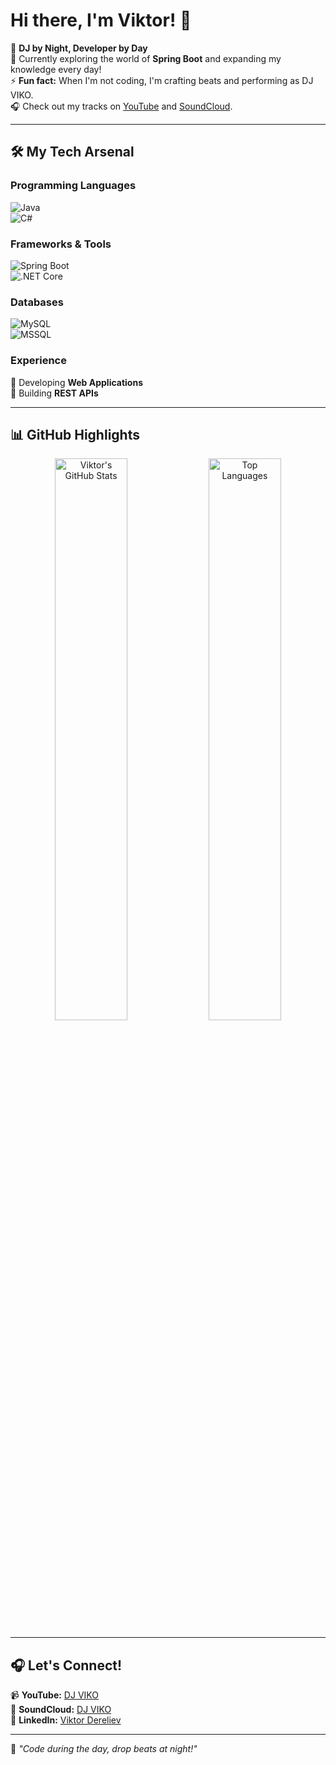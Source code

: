 # Hi there, I'm Viktor! 👋

🎵 **DJ by Night, Developer by Day**  
🌱 Currently exploring the world of **Spring Boot** and expanding my knowledge every day!  
⚡ **Fun fact:** When I'm not coding, I'm crafting beats and performing as DJ VIKO.  
🎧 Check out my tracks on [YouTube](https://www.youtube.com/results?search_query=DJ+VIKO) and [SoundCloud](https://soundcloud.com/).  

---

## 🛠️ My Tech Arsenal

### **Programming Languages**  
![Java](https://img.shields.io/badge/Java-%23ED8B00.svg?style=for-the-badge&logo=java&logoColor=white)  
![C#](https://img.shields.io/badge/C%23-%23239120.svg?style=for-the-badge&logo=c-sharp&logoColor=white)

### **Frameworks & Tools**  
![Spring Boot](https://img.shields.io/badge/Spring%20Boot-%236DB33F.svg?style=for-the-badge&logo=springboot&logoColor=white)  
![.NET Core](https://img.shields.io/badge/.NET%20Core-%235C2D91.svg?style=for-the-badge&logo=dot-net&logoColor=white)

### **Databases**  
![MySQL](https://img.shields.io/badge/MySQL-%2300f.svg?style=for-the-badge&logo=mysql&logoColor=white)  
![MSSQL](https://img.shields.io/badge/Microsoft%20SQL%20Server-%23CC2927.svg?style=for-the-badge&logo=microsoft%20sql%20server&logoColor=white)

### **Experience**  
🔹 Developing **Web Applications**    
🔹 Building **REST APIs**  

---

## 📊 GitHub Highlights

<p align="center">
  <img src="https://github-readme-stats.vercel.app/api?username=ViktorO2&show_icons=true&theme=radical" alt="Viktor's GitHub Stats" width="48%">
  <img src="https://github-readme-stats.vercel.app/api/top-langs/?username=ViktorO2&layout=compact&theme=radical" alt="Top Languages" width="48%">
</p>

---

## 🎧 Let's Connect!

📹 **YouTube:** [DJ VIKO](https://www.youtube.com/results?search_query=DJ+VIKO)  
🎵 **SoundCloud:** [DJ VIKO](https://soundcloud.com/)  
💼 **LinkedIn:** [Viktor Dereliev](https://www.linkedin.com/in/viktor-dereliev-64aba522b/)  

---

🚀 *"Code during the day, drop beats at night!"*  
